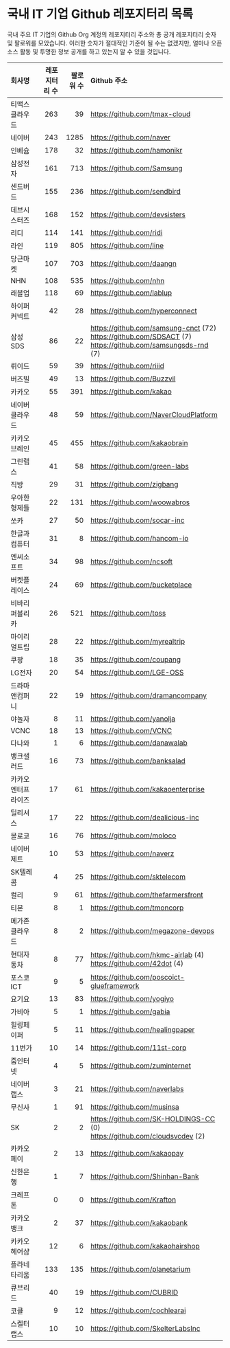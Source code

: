 # 국내 IT 기업 Github 레포지터리 목록
국내 주요 IT 기업의 Github Org 계정의 레포지터리 주소와 총 공개 레포지터리 숫자 및 팔로워를 모았습니다. 이러한 숫자가 절대적인 기준이 될 수는 없겠지만, 얼마나 오픈 소스 활동 및 투명한 정보 공개를 하고 있는지 알 수 있을 것입니다.

<!-- MARKDOWN_TABLE(GITHUB): START -->

| **회사명** | **레포지터리 수** | **팔로워 수** | **Github 주소** |
|:---|---:|---:|:---|
| 티맥스클라우드 | 263 | 39 | https://github.com/tmax-cloud |
| 네이버 | 243 | 1285 | https://github.com/naver |
| 인베슘 | 178 | 32 | https://github.com/hamonikr |
| 삼성전자 | 161 | 713 | https://github.com/Samsung |
| 센드버드 | 155 | 236 | https://github.com/sendbird |
| 데브시스터즈 | 168 | 152 | https://github.com/devsisters |
| 리디 | 114 | 141 | https://github.com/ridi |
| 라인 | 119 | 805 | https://github.com/line |
| 당근마켓 | 107 | 703 | https://github.com/daangn |
| NHN | 108 | 535 | https://github.com/nhn |
| 래블업 | 118 | 69 | https://github.com/lablup |
| 하이퍼커넥트 | 42 | 28 | https://github.com/hyperconnect |
| 삼성SDS | 86 | 22 | https://github.com/samsung-cnct (72)<br />https://github.com/SDSACT (7)<br />https://github.com/samsungsds-rnd (7) |
| 뤼이드 | 59 | 39 | https://github.com/riiid |
| 버즈빌 | 49 | 13 | https://github.com/Buzzvil |
| 카카오 | 55 | 391 | https://github.com/kakao |
| 네이버클라우드 | 48 | 59 | https://github.com/NaverCloudPlatform |
| 카카오브레인 | 45 | 455 | https://github.com/kakaobrain |
| 그린랩스 | 41 | 58 | https://github.com/green-labs |
| 직방 | 29 | 31 | https://github.com/zigbang |
| 우아한형제들 | 22 | 131 | https://github.com/woowabros |
| 쏘카 | 27 | 50 | https://github.com/socar-inc |
| 한글과컴퓨터 | 31 | 8 | https://github.com/hancom-io |
| 엔씨소프트 | 34 | 98 | https://github.com/ncsoft |
| 버켓플레이스 | 24 | 69 | https://github.com/bucketplace |
| 비바리퍼블리카 | 26 | 521 | https://github.com/toss |
| 마이리얼트립 | 28 | 22 | https://github.com/myrealtrip |
| 쿠팡 | 18 | 35 | https://github.com/coupang |
| LG전자 | 20 | 54 | https://github.com/LGE-OSS |
| 드라마앤컴퍼니 | 22 | 19 | https://github.com/dramancompany |
| 야놀자 | 8 | 11 | https://github.com/yanolja |
| VCNC | 18 | 13 | https://github.com/VCNC |
| 다나와 | 1 | 6 | https://github.com/danawalab |
| 뱅크샐러드 | 16 | 73 | https://github.com/banksalad |
| 카카오엔터프라이즈 | 17 | 61 | https://github.com/kakaoenterprise |
| 딜리셔스 | 17 | 22 | https://github.com/dealicious-inc |
| 몰로코 | 16 | 76 | https://github.com/moloco |
| 네이버제트 | 10 | 53 | https://github.com/naverz |
| SK텔레콤 | 4 | 25 | https://github.com/sktelecom |
| 컬리 | 9 | 61 | https://github.com/thefarmersfront |
| 티몬 | 8 | 1 | https://github.com/tmoncorp |
| 메가존클라우드 | 8 | 2 | https://github.com/megazone-devops |
| 현대자동차 | 8 | 77 | https://github.com/hkmc-airlab (4)<br />https://github.com/42dot (4) |
| 포스코ICT | 9 | 5 | https://github.com/poscoict-glueframework |
| 요기요 | 13 | 83 | https://github.com/yogiyo |
| 가비아 | 5 | 1 | https://github.com/gabia |
| 힐링페이퍼 | 5 | 11 | https://github.com/healingpaper |
| 11번가 | 10 | 14 | https://github.com/11st-corp |
| 줌인터넷 | 4 | 5 | https://github.com/zuminternet |
| 네이버랩스 | 3 | 21 | https://github.com/naverlabs |
| 무신사 | 1 | 91 | https://github.com/musinsa |
| SK | 2 | 2 | https://github.com/SK-HOLDINGS-CC (0)<br />https://github.com/cloudsvcdev (2) |
| 카카오페이 | 2 | 13 | https://github.com/kakaopay |
| 신한은행 | 1 | 7 | https://github.com/Shinhan-Bank |
| 크레프톤 | 0 | 0 | https://github.com/Krafton |
| 카카오뱅크 | 2 | 37 | https://github.com/kakaobank |
| 카카오헤어샵 | 12 | 6 | https://github.com/kakaohairshop |
| 플라네타리움 | 133 | 135 | https://github.com/planetarium |
| 큐브리드 | 40 | 19 | https://github.com/CUBRID |
| 코클 | 9 | 12 | https://github.com/cochlearai |
| 스켈터랩스 | 10 | 10 | https://github.com/SkelterLabsInc |

<!-- MARKDOWN_TABLE(GITHUB): END -->
